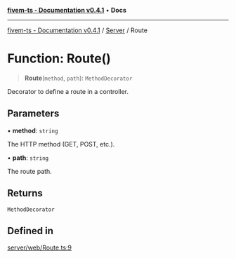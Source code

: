 [**fivem-ts - Documentation v0.4.1**](../../../README.md) • **Docs**

***

[fivem-ts - Documentation v0.4.1](../../../README.md) / [Server](../README.md) / Route

# Function: Route()

> **Route**(`method`, `path`): `MethodDecorator`

Decorator to define a route in a controller.

## Parameters

• **method**: `string`

The HTTP method (GET, POST, etc.).

• **path**: `string`

The route path.

## Returns

`MethodDecorator`

## Defined in

[server/web/Route.ts:9](https://github.com/Purpose-Dev/fivem-ts/blob/af9f57481b70813a163451854c2103aaaed13195/src/server/web/Route.ts#L9)
